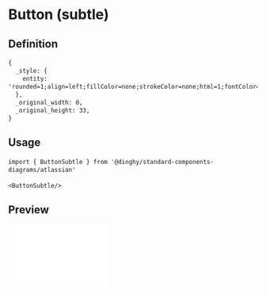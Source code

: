 # Button (subtle)

## Definition

```
{
  _style: { 
    entity: 'rounded=1;align=left;fillColor=none;strokeColor=none;html=1;fontColor=#596780;fontSize=12;spacingLeft=26;',
  },
  _original_width: 0,
  _original_height: 33,
}
```

## Usage

```
import { ButtonSubtle } from '@dinghy/standard-components-diagrams/atlassian'

<ButtonSubtle/>
```

## Preview

<img src="./button-subtle.png" width="200"/>
